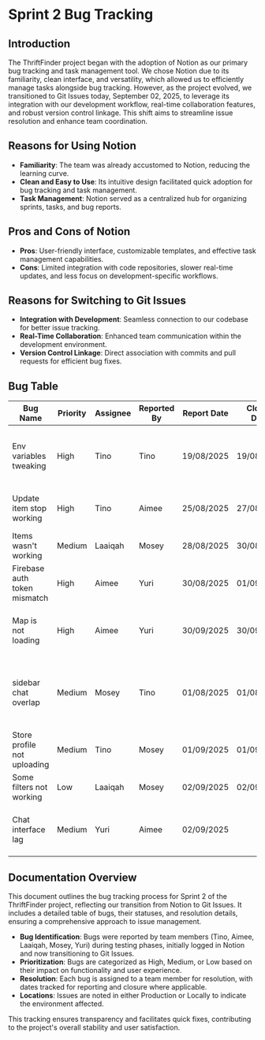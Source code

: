 # Sprint 2 Bug Tracking

## Introduction
The ThriftFinder project began with the adoption of Notion as our primary bug tracking and task management tool. We chose Notion due to its familiarity, clean interface, and versatility, which allowed us to efficiently manage tasks alongside bug tracking. However, as the project evolved, we transitioned to Git Issues today, September 02, 2025, to leverage its integration with our development workflow, real-time collaboration features, and robust version control linkage. This shift aims to streamline issue resolution and enhance team coordination.

## Reasons for Using Notion
- **Familiarity**: The team was already accustomed to Notion, reducing the learning curve.
- **Clean and Easy to Use**: Its intuitive design facilitated quick adoption for bug tracking and task management.
- **Task Management**: Notion served as a centralized hub for organizing sprints, tasks, and bug reports.

## Pros and Cons of Notion
- **Pros**: User-friendly interface, customizable templates, and effective task management capabilities.
- **Cons**: Limited integration with code repositories, slower real-time updates, and less focus on development-specific workflows.

## Reasons for Switching to Git Issues
- **Integration with Development**: Seamless connection to our codebase for better issue tracking.
- **Real-Time Collaboration**: Enhanced team communication within the development environment.
- **Version Control Linkage**: Direct association with commits and pull requests for efficient bug fixes.

## Bug Table

| Bug Name                  | Priority     | Assignee | Reported By | Report Date | Closed Date | Description                              | Page         | Location   |
|---------------------------|--------------|----------|-------------|--------------|-------------|------------------------------------------|--------------|------------|
| Env variables tweaking    | High         | Tino     | Tino        | 19/08/2025   |  19/08/2025  | The login is failing because the Firebase values are wrong | Login/Sign-Up | Production |
| Update item stop working  | High         | Tino     | Aimee       | 25/08/2025   | 27/08/2025   | Update item functionality is unresponsive | Store Creation | Production |
| Items wasn't working      | Medium       | Laaiqah  | Mosey       | 28/08/2025   | 30/08/2025   | Items page fails to load any listings    | Item Detail   | Locally    |
| Firebase auth token mismatch | High      | Aimee    | Yuri        | 30/08/2025   | 01/09/2025   | Token mismatch causing login failures    | Authentication | Production |
| Map is not loading        | High         | Aimee    | Yuri        | 30/09/2025   | 30/09/2025   | The map for finding store is not loading when I run it on my side | Customer/Home | Locally    |
| sidebar chat overlap       | Medium       | Mosey    | Tino        | 01/08/2025   | 01/08/2025   | siderbar drawer overlaps with the chat page on the customers side | Cart Drawer | Production |
| Store profile not uploading | Medium       | Tino     | Mosey       | 01/09/2025   |  01/09/2025 | Name says it all                        | Store Creation | Locally    |
| Some filters not working  | Low          | Laaiqah  | Mosey       | 02/09/2025   |   02/09/2025  | Filters not working consistently         | Customer/Store | Locally    |
| Chat interface lag        | Medium       | Yuri     | Aimee       | 02/09/2025   |             | Chat messages are delayed during peak usage | Chat Interface | Locally    |

## Documentation Overview

This document outlines the bug tracking process for Sprint 2 of the ThriftFinder project, reflecting our transition from Notion to Git Issues. It includes a detailed table of bugs, their statuses, and resolution details, ensuring a comprehensive approach to issue management.

- **Bug Identification**: Bugs were reported by team members (Tino, Aimee, Laaiqah, Mosey, Yuri) during testing phases, initially logged in Notion and now transitioning to Git Issues.
- **Prioritization**: Bugs are categorized as High, Medium, or Low based on their impact on functionality and user experience.
- **Resolution**: Each bug is assigned to a team member for resolution, with dates tracked for reporting and closure where applicable.
- **Locations**: Issues are noted in either Production or Locally to indicate the environment affected.

This tracking ensures transparency and facilitates quick fixes, contributing to the project's overall stability and user satisfaction.
